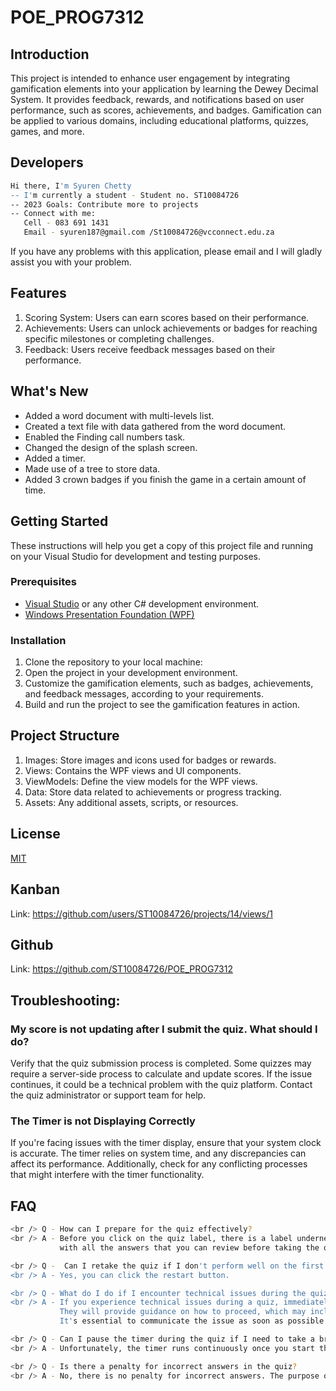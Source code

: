 # POE_PROG7312
## Introduction
This project is intended to enhance user engagement by integrating gamification elements into your application by learning the Dewey Decimal System. It provides feedback, rewards, and notifications based on user performance, such as scores, achievements, and badges. Gamification can be applied to various domains, including educational platforms, quizzes, games, and more.
## Developers
```bash
Hi there, I'm Syuren Chetty
-- I'm currently a student - Student no. ST10084726
-- 2023 Goals: Contribute more to projects
-- Connect with me:
   Cell - 083 691 1431
   Email - syuren187@gmail.com /St10084726@vcconnect.edu.za
```
If you have any problems with this application, please email and I will gladly assist you with your problem.

## Features
1) Scoring System: Users can earn scores based on their performance.
2) Achievements: Users can unlock achievements or badges for reaching specific milestones or completing challenges.
3) Feedback: Users receive feedback messages based on their performance.

## What's New
- Added a word document with multi-levels list.
- Created a text file with data gathered from the word document.
- Enabled the Finding call numbers task.
- Changed the design of the splash screen.
- Added a timer.
- Made use of a tree to store data.
- Added 3 crown badges if you finish the game in a certain amount of time.

## Getting Started
These instructions will help you get a copy of this project file and running on your Visual Studio for development and testing purposes.

### Prerequisites
- [Visual Studio](https://visualstudio.microsoft.com/) or any other C# development environment.
- [Windows Presentation Foundation (WPF)](https://docs.microsoft.com/en-us/dotnet/framework/wpf/getting-started/walkthrough-my-first-wpf-desktop-application)

### Installation
1. Clone the repository to your local machine:
2. Open the project in your development environment.
3. Customize the gamification elements, such as badges, achievements, and feedback messages, according to your requirements.
4. Build and run the project to see the gamification features in action.

## Project Structure
1. Images: Store images and icons used for badges or rewards.
2. Views: Contains the WPF views and UI components.
3. ViewModels: Define the view models for the WPF views.
4. Data: Store data related to achievements or progress tracking.
5. Assets: Any additional assets, scripts, or resources.

## License
[MIT](https://choosealicense.com/licenses/mit/)

## Kanban
Link: https://github.com/users/ST10084726/projects/14/views/1

## Github
Link: https://github.com/ST10084726/POE_PROG7312

## Troubleshooting:
### My score is not updating after I submit the quiz. What should I do?
 Verify that the quiz submission process is completed. Some quizzes may require a server-side process to calculate and update scores. 
 If the issue continues, it could be a technical problem with the quiz platform. Contact the quiz administrator or support team for help.
### The Timer is not Displaying Correctly
 If you're facing issues with the timer display, ensure that your system clock is accurate. The timer relies on system time, and any discrepancies can affect its performance. Additionally, check for any conflicting processes that might interfere with the timer functionality.

## FAQ
```bash
<br /> Q - How can I prepare for the quiz effectively?
<br /> A - Before you click on the quiz label, there is a label underneath it that says "Answers," which will bring up a pop-up window
           with all the answers that you can review before taking the quiz.

<br /> Q -  Can I retake the quiz if I don't perform well on the first attempt?
<br /> A - Yes, you can click the restart button.

<br /> Q - What do I do if I encounter technical issues during the quiz, such as a system crash or a sudden internet disconnect?
<br /> A - If you experience technical issues during a quiz, immediately contact your instructor or the quiz administrator to explain the situation.
           They will provide guidance on how to proceed, which may include granting an extension or a retake opportunity, depending on the circumstances.
           It's essential to communicate the issue as soon as possible.

<br /> Q - Can I pause the timer during the quiz if I need to take a break?
<br /> A - Unfortunately, the timer runs continuously once you start the quiz and cannot be paused. It is designed to add a time constraint to the quiz, enhancing the challenge. Make sure to plan your time effectively before starting the quiz.

<br /> Q - Is there a penalty for incorrect answers in the quiz?
<br /> A - No, there is no penalty for incorrect answers. The purpose of the quiz is to assess your knowledge, and you are encouraged to attempt all questions. The timer, however, adds an element of urgency to the game, so try to answer as accurately and quickly as possible.

```



